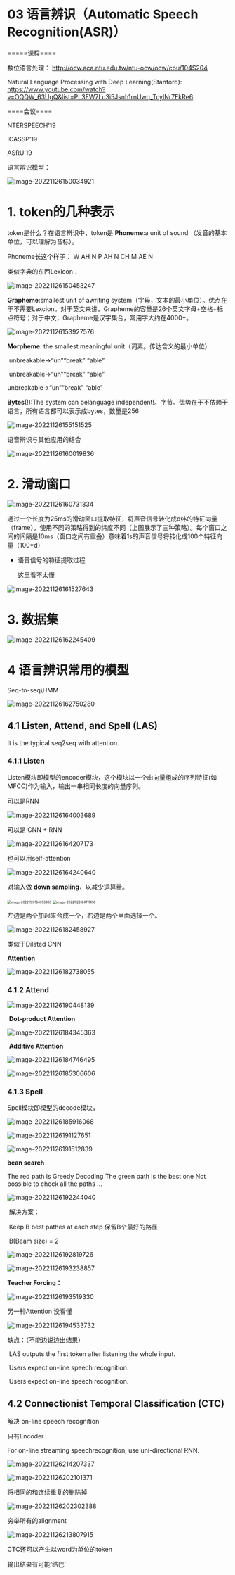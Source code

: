 # 03 语言辨识（Automatic Speech Recognition(ASR)）

=====课程====

数位语言处理： http://ocw.aca.ntu.edu.tw/ntu-ocw/ocw/cou/104S204

Natural Language Processing with Deep Learning(Stanford): https://www.youtube.com/watch?v=OQQW_63UgQ&list=PL3FW7Lu3i5Jsnh1rnUwq_TcylNr7EkRe6



====会议====

NTERSPEECH’19

ICASSP’19

ASRU’19



语言辨识模型：

![image-20221126150034921](image/image-20221126150034921.png)



# 1. token的几种表示

token是什么？在语言辨识中，token是 **Phoneme**:a unit of sound （发音的基本单位，可以理解为音标）。

Phoneme长这个样子： W AH N P AH N CH M AE N

类似字典的东西Lexicon：

![image-20221126150453247](image/image-20221126150453247.png)



**Grapheme**:smallest unit of awriting system（字母，文本的最小单位）。优点在于不需要Lexcion。对于英文来讲，Grapheme的容量是26个英文字母+空格+标点符号；对于中文，Grapheme是汉字集合，常用字大约在4000+。

![image-20221126153927576](image/image-20221126153927576.png)



**Morpheme**: the smallest meaningful unit（词素。传达含义的最小单位）

​		unbreakable→“un”“break” “able”

​		unbreakable→“un”“break” “able”

unbreakable→“un”“break” “able”



**Bytes**(!):The system can belanguage independent!。字节。优势在于不依赖于语言，所有语言都可以表示成bytes，数量是256

![image-20221126155151525](image/image-20221126155151525.png)



语音辨识与其他应用的结合

![image-20221126160019836](image/image-20221126160019836.png)



# 2. 滑动窗口

![image-20221126160731334](C:/Users/96212/AppData/Roaming/Typora/typora-user-images/image-20221126160731334.png)

通过一个长度为25ms的滑动窗口提取特征，将声音信号转化成d纬的特征向量（frame），使用不同的策略得到的纬度不同（上图展示了三种策略）。每个窗口之间的间隔是10ms（窗口之间有重叠）意味着1s的声音信号将转化成100个特征向量（100*d）

- 语音信号的特征提取过程

  这里看不太懂

![image-20221126161527643](image/image-20221126161527643.png)



# 3. 数据集



![image-20221126162245409](image/image-20221126162245409.png)



# 4 语言辨识常用的模型



Seq-to-seq\HMM

![image-20221126162750280](image/image-20221126162750280.png)



## 4.1 Listen, Attend, and Spell (LAS)

It is the typical seq2seq with attention.

### 4.1.1 Listen

Listen模块即模型的encoder模块，这个模块以一个由向量组成的序列特征(如MFCC)作为输入，输出一串相同长度的向量序列。

可以是RNN

![image-20221126164003689](image/image-20221126164003689.png)

可以是 CNN + RNN

![image-20221126164207173](C:/Users/96212/AppData/Roaming/Typora/typora-user-images/image-20221126164207173.png)



也可以用self-attention

![image-20221126164240640](C:/Users/96212/AppData/Roaming/Typora/typora-user-images/image-20221126164240640.png)

对输入做 **down sampling**，以减少运算量。

<img src="image/image-20221126164653933.png" alt="image-20221126164653933" style="zoom:50%;" />  <img src="image/image-20221126164711456.png" alt="image-20221126164711456" style="zoom:50%;" />

左边是两个加起来合成一个，右边是两个里面选择一个。



![image-20221126182458927](image/image-20221126182458927.png)

类似于Dilated CNN



**Attention**

![image-20221126182738055](image/image-20221126182738055.png)



### 4.1.2 Attend

![image-20221126190448139](image/image-20221126190448139.png)

​	**Dot-product Attention**

![image-20221126184345363](image/image-20221126184345363.png)



​	**Additive Attention**

![image-20221126184746495](image/image-20221126184746495.png)



![image-20221126185306606](image/image-20221126185306606.png)





### 4.1.3 Spell

Spell模块即模型的decode模块，

![image-20221126185916068](image/image-20221126185916068.png)



![image-20221126191127651](image/image-20221126191127651.png)



![image-20221126191512839](image/image-20221126191512839.png)



**bean search**

The red path is Greedy Decoding   The green path is the best one
Not possible to check all the paths ...

![image-20221126192244040](C:/Users/96212/AppData/Roaming/Typora/typora-user-images/image-20221126192244040.png)

​	解决方案：

​	Keep B best pathes at each step 保留B个最好的路径

​	B(Beam size) = 2

![image-20221126192819726](image/image-20221126192819726.png)



![image-20221126193238857](image/image-20221126193238857.png)



**Teacher Forcing：**

![image-20221126193519330](image/image-20221126193519330.png)

另一种Attention 没看懂

![image-20221126194533732](image/image-20221126194533732.png)

缺点：（不能边说边出结果）

​	LAS outputs the first token after listening the whole input.

​	Users expect on-line speech recognition.

​	Users expect on-line speech recognition.



## 4.2 Connectionist Temporal Classification (CTC) 

解决 on-line speech recognition

只有Encoder

For on-line streaming speechrecognition, use uni-directional RNN.

![image-20221126214207337](image/image-20221126214207337.png)



![image-20221126202101371](image/image-20221126202101371.png)



将相同的和连续重复的删除掉

![image-20221126202302388](C:/Users/96212/AppData/Roaming/Typora/typora-user-images/image-20221126202302388.png)



穷举所有的alignment

![image-20221126213807915](image/image-20221126213807915.png)



CTC还可以产生以word为单位的token

输出结果有可能‘结巴’









